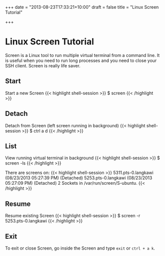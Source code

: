 +++
date = "2013-08-23T17:33:21+10:00"
draft = false
title = "Linux Screen Tutorial"

+++

# Linux Screen Tutorial

Screen is a Linux tool to run multiple virtual terminal from a command line. It is useful when you need to run long processes and you need to close your SSH client. Screen is really life saver.

## Start
Start a new Screen
{{< highlight shell-session >}}
$ screen
{{< /highlight >}}

## Detach
Detach from Screen (left screen running in background)
{{< highlight shell-session >}}
$ ctrl a d
{{< /highlight >}}

## List
View running virtual terminal in background
{{< highlight shell-session >}}
$ screen -ls
{{< /highlight >}}

There are screens on:
{{< highlight shell-session >}}
5311.pts-0.langkawi (08/23/2013 05:27:39 PM) (Detached)
5253.pts-0.langkawi (08/23/2013 05:27:09 PM) (Detached)
2 Sockets in /var/run/screen/S-ubuntu.
{{< /highlight >}}

## Resume
Resume existing Screen
{{< highlight shell-session >}}
$ screen -r 5253.pts-0.langkawi
{{< /highlight >}}

## Exit
To exit or close Screen, go inside the Screen and type `exit` or `ctrl + a k`.
